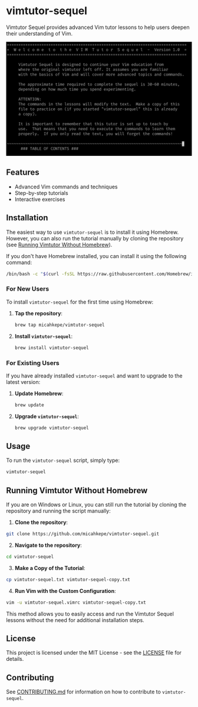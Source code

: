 # vimtutor-sequel

Vimtutor Sequel provides advanced Vim tutor lessons to help users deepen their understanding of Vim.

![Teaser image of the tutorial](images/teaser.png)

## Features

- Advanced Vim commands and techniques
- Step-by-step tutorials
- Interactive exercises

## Installation

The easiest way to use `vimtutor-sequel` is to install it using Homebrew. However, you can also run the tutorial manually by cloning the repository (see [Running Vimtutor Without Homebrew](#running-vimtutor-without-homebrew)).

If you don't have Homebrew installed, you can install it using the following command:

```sh
/bin/bash -c "$(curl -fsSL https://raw.githubusercontent.com/Homebrew/install/HEAD/install.sh)"
```

### For New Users

To install `vimtutor-sequel` for the first time using Homebrew:

1. **Tap the repository**:

   ```sh
   brew tap micahkepe/vimtutor-sequel
   ```

2. **Install `vimtutor-sequel`**:
   ```sh
   brew install vimtutor-sequel
   ```

### For Existing Users

If you have already installed `vimtutor-sequel` and want to upgrade to the latest version:

1. **Update Homebrew**:

   ```sh
   brew update
   ```

2. **Upgrade `vimtutor-sequel`**:
   ```sh
   brew upgrade vimtutor-sequel
   ```

## Usage

To run the `vimtutor-sequel` script, simply type:

```sh
vimtutor-sequel
```

## Running Vimtutor Without Homebrew

If you are on Windows or Linux, you can still run the tutorial by cloning the repository and running the script manually:

1. **Clone the repository**:

```sh
git clone https://github.com/micahkepe/vimtutor-sequel.git
```

2. **Navigate to the repository**:

```sh
cd vimtutor-sequel
```

3. **Make a Copy of the Tutorial**:

```sh
cp vimtutor-sequel.txt vimtutor-sequel-copy.txt
```

4. **Run Vim with the Custom Configuration**:

```sh
vim -u vimtutor-sequel.vimrc vimtutor-sequel-copy.txt
```

This method allows you to easily access and run the Vimtutor Sequel lessons without the need for additional installation steps.

## License

This project is licensed under the MIT License - see the [LICENSE](LICENSE) file for details.

## Contributing

See [CONTRIBUTING.md](CONTRIBUTING.md) for information on how to contribute to `vimtutor-sequel`.
